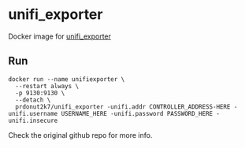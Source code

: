 # unifi_exporter
Docker image for [unifi_exporter](https://github.com/mdlayher/unifi_exporter)

## Run

    docker run --name unifiexporter \
      --restart always \
      -p 9130:9130 \
      --detach \
      prdonut2k7/unifi_exporter -unifi.addr CONTROLLER_ADDRESS-HERE -unifi.username USERNAME_HERE -unifi.password PASSWORD_HERE -unifi.insecure

Check the original github repo for more info.
